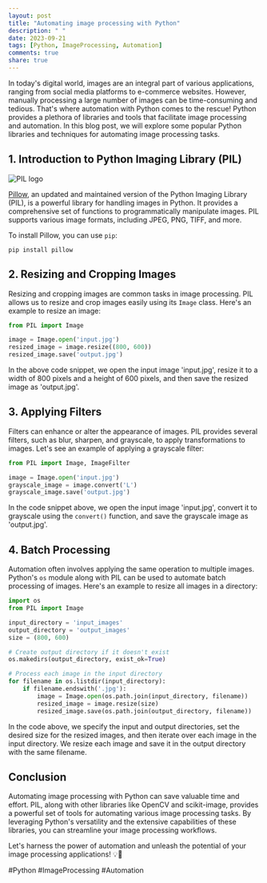 ```yaml
---
layout: post
title: "Automating image processing with Python"
description: " "
date: 2023-09-21
tags: [Python, ImageProcessing, Automation]
comments: true
share: true
---
```


In today's digital world, images are an integral part of various applications, ranging from social media platforms to e-commerce websites. However, manually processing a large number of images can be time-consuming and tedious. That's where automation with Python comes to the rescue! Python provides a plethora of libraries and tools that facilitate image processing and automation. In this blog post, we will explore some popular Python libraries and techniques for automating image processing tasks.

## 1. Introduction to Python Imaging Library (PIL)
![PIL logo](https://example.com/pil_logo.png)

[Pillow](https://pillow.readthedocs.io/), an updated and maintained version of the Python Imaging Library (PIL), is a powerful library for handling images in Python. It provides a comprehensive set of functions to programmatically manipulate images. PIL supports various image formats, including JPEG, PNG, TIFF, and more. 

To install Pillow, you can use `pip`:

```
pip install pillow
```

## 2. Resizing and Cropping Images
Resizing and cropping images are common tasks in image processing. PIL allows us to resize and crop images easily using its `Image` class. Here's an example to resize an image:

```python
from PIL import Image

image = Image.open('input.jpg')
resized_image = image.resize((800, 600))
resized_image.save('output.jpg')
```

In the above code snippet, we open the input image 'input.jpg', resize it to a width of 800 pixels and a height of 600 pixels, and then save the resized image as 'output.jpg'.

## 3. Applying Filters
Filters can enhance or alter the appearance of images. PIL provides several filters, such as blur, sharpen, and grayscale, to apply transformations to images. Let's see an example of applying a grayscale filter:

```python
from PIL import Image, ImageFilter

image = Image.open('input.jpg')
grayscale_image = image.convert('L')
grayscale_image.save('output.jpg')
```

In the code snippet above, we open the input image 'input.jpg', convert it to grayscale using the `convert()` function, and save the grayscale image as 'output.jpg'.

## 4. Batch Processing
Automation often involves applying the same operation to multiple images. Python's `os` module along with PIL can be used to automate batch processing of images. Here's an example to resize all images in a directory:

```python
import os
from PIL import Image

input_directory = 'input_images'
output_directory = 'output_images'
size = (800, 600)

# Create output directory if it doesn't exist
os.makedirs(output_directory, exist_ok=True)

# Process each image in the input directory
for filename in os.listdir(input_directory):
    if filename.endswith('.jpg'):
        image = Image.open(os.path.join(input_directory, filename))
        resized_image = image.resize(size)
        resized_image.save(os.path.join(output_directory, filename))
```

In the code above, we specify the input and output directories, set the desired size for the resized images, and then iterate over each image in the input directory. We resize each image and save it in the output directory with the same filename.

## Conclusion
Automating image processing with Python can save valuable time and effort. PIL, along with other libraries like OpenCV and scikit-image, provides a powerful set of tools for automating various image processing tasks. By leveraging Python's versatility and the extensive capabilities of these libraries, you can streamline your image processing workflows.

Let's harness the power of automation and unleash the potential of your image processing applications! 💡🔧

\#Python #ImageProcessing #Automation